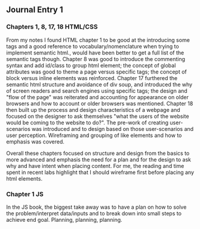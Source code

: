 ## Journal Entry 1

### Chapters 1, 8, 17, 18 HTML/CSS
From my notes I found HTML chapter 1 to be good at the introducing some tags and a good reference to vocabulary/nomenclature when trying to implement semantic html., would have been better to get a full list of the semantic tags though. Chapter 8 was good to introduce the commenting syntax and add id/class to group html element; the concept of global attributes was good to theme a page versus specific tags; the concept of block versus inline elements was reinforced. Chapter 17 furthered the semantic html structure and avoidance of div soup, and introduced the why of screen readers and search engines using specific tags; the design and "flow of the page" was reiterated and accounting for appearance on older browsers and how to account or older browsers was mentioned. Chapter 18 then built up the process and design characteristics of a webpage and focused on the designer to ask themselves "what the users of the website would be coming to the website to do?". The pre-work of creating user-scenarios was introduced and to design based on those user-scenarios and user perception. Wireframing and grouping of like elements and how to emphasis was covered. 

Overall these chapters focused on structure and design from the basics to more advanced and emphasis the need for a plan and for the design to ask why and have intent when placing content. For me, the reading and time spent in recent labs highlight that I should wireframe first before placing any html elements.

### Chapter 1 JS
In the JS book, the biggest take away was to have a plan on how to solve the problem/interpret data/inputs and to break down into small steps to achieve end goal. Planning, planning, planning.


